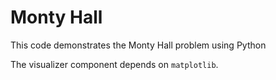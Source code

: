 # Monty Hall

This code demonstrates the Monty Hall problem using Python

The visualizer component depends on `matplotlib`.
